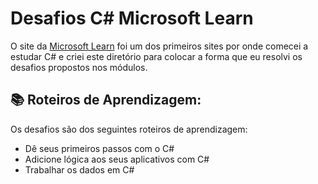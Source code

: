 # Desafios C# Microsoft Learn

O site da [Microsoft Learn](https://learn.microsoft.com/pt-br/training/browse/?source=learn) foi um dos primeiros sites por onde comecei a estudar C# e criei este diretório para colocar a forma que eu resolvi os desafios propostos nos módulos.

## 📚 Roteiros de Aprendizagem:

Os desafios são dos seguintes roteiros de aprendizagem:

- Dê seus primeiros passos com o C#
- Adicione lógica aos seus aplicativos com C#
- Trabalhar os dados em C#